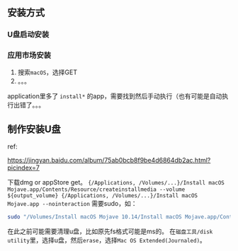 

## 安装方式

### U盘启动安装

### 应用市场安装

1. 搜索`macOS`，选择GET
2. 。。。

application里多了 `install*` 的app，需要找到然后手动执行（也有可能是自动执行出错了。。。


## 制作安装U盘

ref:

https://jingyan.baidu.com/album/75ab0bcb8f9be4d6864db2ac.html?picindex=7



下载dmg or appStore get。
`{/Applications, /Volumes/...}/Install macOS Mojave.app/Contents/Resource/createinstallmedia --volume ${output_volume} {/Applications, /Volumes/...}/Install macOS Mojave.app --nointeraction`
需要sudo，如：
```sh
sudo "/Volumes/Install macOS Mojave 10.14/Install macOS Mojave.app/Contents/Resource/createinstallmedia" --volume "/Volumes/TOOLS /Volumes/Install macOS Mojave 10.14/Install macOS Mojave.app" --nointeraction
```

在此之前可能需要清理u盘，比如原先fs格式可能是ms的。
在`磁盘工具/disk utility`里，选择u盘，然后`erase`，选择`Mac OS Extended(Journaled)`。


